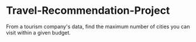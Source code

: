 # Travel-Recommendation-Project
From a tourism company's data, find the maximum number of cities you can visit within a given budget.

